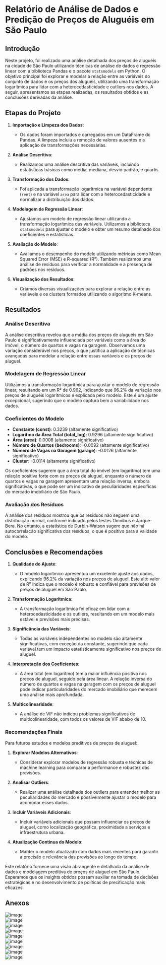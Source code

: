 # Relatório de Análise de Dados e Predição de Preços de Aluguéis em São Paulo

## Introdução

Neste projeto, foi realizado uma análise detalhada dos preços de aluguéis na cidade de São Paulo utilizando técnicas de análise de dados e regressão linear com a biblioteca Pandas e o pacote `statsmodels` em Python. O objetivo principal foi explorar e modelar a relação entre as variáveis do conjunto de dados e os preços dos aluguéis, utilizando uma transformação logarítmica para lidar com a heterocedasticidade e outliers nos dados. A seguir, apresentamos as etapas realizadas, os resultados obtidos e as conclusões derivadas da análise.

## Etapas do Projeto

1. **Importação e Limpeza dos Dados**: 
   - Os dados foram importados e carregados em um DataFrame do Pandas. A limpeza incluiu a remoção de valores ausentes e a aplicação de transformações necessárias.
  
2. **Análise Descritiva**:
   - Realizamos uma análise descritiva das variáveis, incluindo estatísticas básicas como média, mediana, desvio padrão, e quartis.
   
3. **Transformação dos Dados**:
   - Foi aplicada a transformação logarítmica na variável dependente (`rent`) e na variável `area` para lidar com a heterocedasticidade e normalizar a distribuição dos dados.

4. **Modelagem de Regressão Linear**:
   - Ajustamos um modelo de regressão linear utilizando a transformação logarítmica das variáveis. Utilizamos a biblioteca `statsmodels` para ajustar o modelo e obter um resumo detalhado dos coeficientes e estatísticas.

5. **Avaliação do Modelo**:
   - Avaliamos o desempenho do modelo utilizando métricas como Mean Squared Error (MSE) e R-squared (R²). Também realizamos uma análise de resíduos para verificar a normalidade e a presença de padrões nos resíduos.

6. **Visualização dos Resultados**:
   - Criamos diversas visualizações para explorar a relação entre as variáveis e os clusters formados utilizando o algoritmo K-means.

## Resultados

### Análise Descritiva

A análise descritiva revelou que a média dos preços de aluguéis em São Paulo é significativamente influenciada por variáveis como a área do imóvel, o número de quartos e vagas na garagem. Observamos uma variação considerável nos preços, o que justifica a aplicação de técnicas avançadas para modelar a relação entre essas variáveis e os preços de aluguel.

### Modelagem de Regressão Linear

Utilizamos a transformação logarítmica para ajustar o modelo de regressão linear, resultando em um R² de 0.962, indicando que 96.2% da variação nos preços de aluguéis logarítmicos é explicada pelo modelo. Este é um ajuste excepcional, sugerindo que o modelo captura bem a variabilidade nos dados.

### Coeficientes do Modelo

- **Constante (const)**: 0.3239 (altamente significativo)
- **Logaritmo da Área Total (total_log)**: 0.9296 (altamente significativo)
- **Área (area)**: 0.0008 (altamente significativo)
- **Número de Quartos (bedrooms)**: -0.0092 (altamente significativo)
- **Número de Vagas na Garagem (garage)**: -0.0126 (altamente significativo)
- **Cluster**: -0.0114 (altamente significativo)

Os coeficientes sugerem que a área total do imóvel (em logaritmo) tem uma relação positiva forte com os preços de aluguel, enquanto o número de quartos e vagas na garagem apresentam uma relação inversa, embora significativas, o que pode ser um indicativo de peculiaridades específicas do mercado imobiliário de São Paulo.

### Avaliação dos Resíduos

A análise dos resíduos mostrou que os resíduos não seguem uma distribuição normal, conforme indicado pelos testes Omnibus e Jarque-Bera. No entanto, a estatística de Durbin-Watson sugere que não há autocorrelação significativa dos resíduos, o que é positivo para a validade do modelo.

## Conclusões e Recomendações

1. **Qualidade do Ajuste**:
   - O modelo logarítmico apresentou um excelente ajuste aos dados, explicando 96.2% da variação nos preços de aluguel. Este alto valor de R² indica que o modelo é robusto e confiável para previsões de preços de aluguel em São Paulo.

2. **Transformação Logarítmica**:
   - A transformação logarítmica foi eficaz em lidar com a heterocedasticidade e os outliers, resultando em um modelo mais estável e previsões mais precisas.

3. **Significância das Variáveis**:
   - Todas as variáveis independentes no modelo são altamente significativas, com exceção da constante, sugerindo que cada variável tem um impacto estatisticamente significativo nos preços de aluguel.

4. **Interpretação dos Coeficientes**:
   - A área total (em logaritmo) tem a maior influência positiva nos preços de aluguel, seguido pela área linear. A relação inversa do número de quartos e vagas na garagem com os preços de aluguel pode indicar particularidades do mercado imobiliário que merecem uma análise mais aprofundada.

5. **Multicolinearidade**:
   - A análise de VIF não indicou problemas significativos de multicolinearidade, com todos os valores de VIF abaixo de 10.

### Recomendações Finais

Para futuros estudos e modelos preditivos de preços de aluguel:

1. **Explorar Modelos Alternativos**:
   - Considerar explorar modelos de regressão robusta e técnicas de machine learning para comparar a performance e robustez das previsões.

2. **Analisar Outliers**:
   - Realizar uma análise detalhada dos outliers para entender melhor as peculiaridades do mercado e possivelmente ajustar o modelo para acomodar esses dados.

3. **Incluir Variáveis Adicionais**:
   - Incluir variáveis adicionais que possam influenciar os preços de aluguel, como localização geográfica, proximidade a serviços e infraestrutura urbana.

4. **Atualização Contínua do Modelo**:
   - Manter o modelo atualizado com dados mais recentes para garantir a precisão e relevância das previsões ao longo do tempo.


Este relatório fornece uma visão abrangente e detalhada da análise de dados e modelagem preditiva de preços de aluguel em São Paulo. Esperamos que os insights obtidos possam auxiliar na tomada de decisões estratégicas e no desenvolvimento de políticas de precificação mais eficazes.

## Anexos
![image](https://github.com/fzta492/analise_alugueis_sao_paulo/assets/76072907/1a1cb9e6-61b4-47c8-be45-586c91fd572f)
<br>
![image](https://github.com/fzta492/analise_alugueis_sao_paulo/assets/76072907/556b1409-c780-4436-96b8-0c6c19572445)
<br>
![image](https://github.com/fzta492/analise_alugueis_sao_paulo/assets/76072907/31be1cb0-5dd2-4440-abf3-719c1a7f2f21)
<br>
![image](https://github.com/fzta492/analise_alugueis_sao_paulo/assets/76072907/c5657a6b-cf8a-4b3c-89f7-656dd756fe7c)
<br>
![image](https://github.com/fzta492/analise_alugueis_sao_paulo/assets/76072907/f88dd953-73db-40ba-88bd-5d09567e4c22)
<br>
![image](https://github.com/fzta492/analise_alugueis_sao_paulo/assets/76072907/b84a6bcc-1611-43be-b318-c698251dd01f)
<br>
![image](https://github.com/fzta492/analise_alugueis_sao_paulo/assets/76072907/b8fca8a5-c52c-48dd-881c-a9bc2b624f59)
<br>
![image](https://github.com/fzta492/analise_alugueis_sao_paulo/assets/76072907/409d3491-383e-4c24-935e-09d27fb6a02a)
<br>
![image](https://github.com/fzta492/analise_alugueis_sao_paulo/assets/76072907/0dde4c00-0c5d-4506-8a1c-2ac5577730f1)





